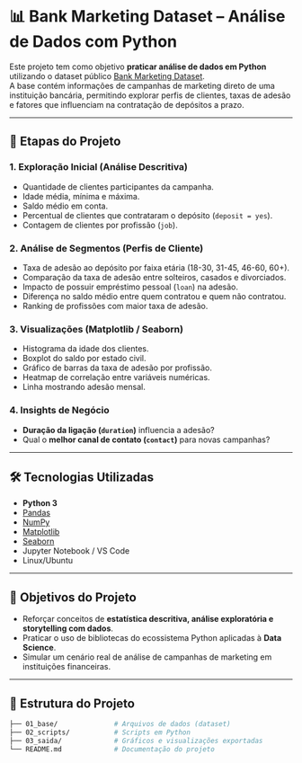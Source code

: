 # 📊 Bank Marketing Dataset – Análise de Dados com Python

Este projeto tem como objetivo **praticar análise de dados em Python** utilizando o dataset público [Bank Marketing Dataset](https://www.kaggle.com/datasets/janiobachmann/bank-marketing-dataset).  
A base contém informações de campanhas de marketing direto de uma instituição bancária, permitindo explorar perfis de clientes, taxas de adesão e fatores que influenciam na contratação de depósitos a prazo.

---

## 🚀 Etapas do Projeto

### 1. Exploração Inicial (Análise Descritiva)
- Quantidade de clientes participantes da campanha.  
- Idade média, mínima e máxima.  
- Saldo médio em conta.  
- Percentual de clientes que contrataram o depósito (`deposit = yes`).  
- Contagem de clientes por profissão (`job`).  

### 2. Análise de Segmentos (Perfis de Cliente)
- Taxa de adesão ao depósito por faixa etária (18-30, 31-45, 46-60, 60+).  
- Comparação da taxa de adesão entre solteiros, casados e divorciados.  
- Impacto de possuir empréstimo pessoal (`loan`) na adesão.  
- Diferença no saldo médio entre quem contratou e quem não contratou.  
- Ranking de profissões com maior taxa de adesão.  

### 3. Visualizações (Matplotlib / Seaborn)
- Histograma da idade dos clientes.  
- Boxplot do saldo por estado civil.  
- Gráfico de barras da taxa de adesão por profissão.  
- Heatmap de correlação entre variáveis numéricas.  
- Linha mostrando adesão mensal.  

### 4. Insights de Negócio
- **Duração da ligação (`duration`)** influencia a adesão?  
- Qual o **melhor canal de contato (`contact`)** para novas campanhas?  

---

## 🛠️ Tecnologias Utilizadas
- **Python 3**  
- [Pandas](https://pandas.pydata.org/)  
- [NumPy](https://numpy.org/)  
- [Matplotlib](https://matplotlib.org/)  
- [Seaborn](https://seaborn.pydata.org/)  
- Jupyter Notebook / VS Code
- Linux/Ubuntu 

---

## 🎯 Objetivos do Projeto
- Reforçar conceitos de **estatística descritiva, análise exploratória e storytelling com dados**.  
- Praticar o uso de bibliotecas do ecossistema Python aplicadas à **Data Science**.  
- Simular um cenário real de análise de campanhas de marketing em instituições financeiras.  

---

## 📂 Estrutura do Projeto
```bash
├── 01_base/              # Arquivos de dados (dataset)
├── 02_scripts/           # Scripts em Python
├── 03_saida/             # Gráficos e visualizações exportadas
└── README.md             # Documentação do projeto
